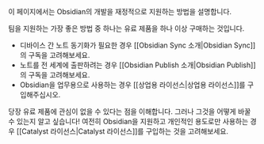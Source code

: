 이 페이지에서는 Obsidian의 개발을 재정적으로 지원하는 방법을 설명합니다.

팀을 지원하는 가장 좋은 방법 중 하나는 유료 제품을 하나 이상 구매하는 것입니다.

- 디바이스 간 노트 동기화가 필요한 경우 [[Obsidian Sync 소개|Obsidian Sync]]의 구독을 고려해보세요.
- 노트를 전 세계에 출판하려는 경우 [[Obsidian Publish 소개|Obsidian Publish]]의 구독을 고려해보세요.
- Obsidian을 업무용으로 사용하는 경우 [[상업용 라이선스|상업용 라이선스]]를 구입해주십시오.

당장 유료 제품에 관심이 없을 수 있다는 점을 이해합니다. 그러나 그것을 어떻게 바꿀 수 있는지 알고 싶습니다! 여전히 Obsidian을 지원하고 개인적인 용도로만 사용하는 경우 [[Catalyst 라이선스|Catalyst 라이선스]]를 구입하는 것을 고려해보세요.

